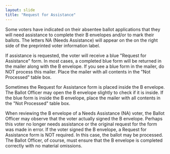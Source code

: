 ```yaml
---
layout: slide
title: "Request for Assistance"
---
```


Some voters have indicated on their absentee ballot applications that they will need assistance to complete their B envelopes and/or to mark their ballots.  The letters NA (Needs Assistance) will appear on the on the right side of the preprinted voter information label.  

If assistance is requested, the voter will receive a blue "Request for Assistance" form.  In most cases, a completed blue form will be returned in the mailer along with the B envelope.  If you see a blue form in the mailer, do NOT process this mailer.  Place the mailer with all contents in the "Not Processed" table box.

Sometimes the Request for Assistance form is placed inside the B envelope.  The Ballot Officer may open the B envelope slightly to check if it is inside.  If the blue form is inside the B envelope, place the mailer with all contents in the "Not Processed" table box.

When reviewing the B envelope of a Needs Assistance (NA) voter, the Ballot Officer may observe that the voter actually signed the B envelope.  Perhaps this voter no longer needs assistance or the original request for the form was made in error.  If the voter signed the B envelope, a Request for Assistance form is NOT required.  In this case, the ballot may be processed.  The Ballot Officer, of course, must ensure that the B envelope is completed correctly with no material omissions.
